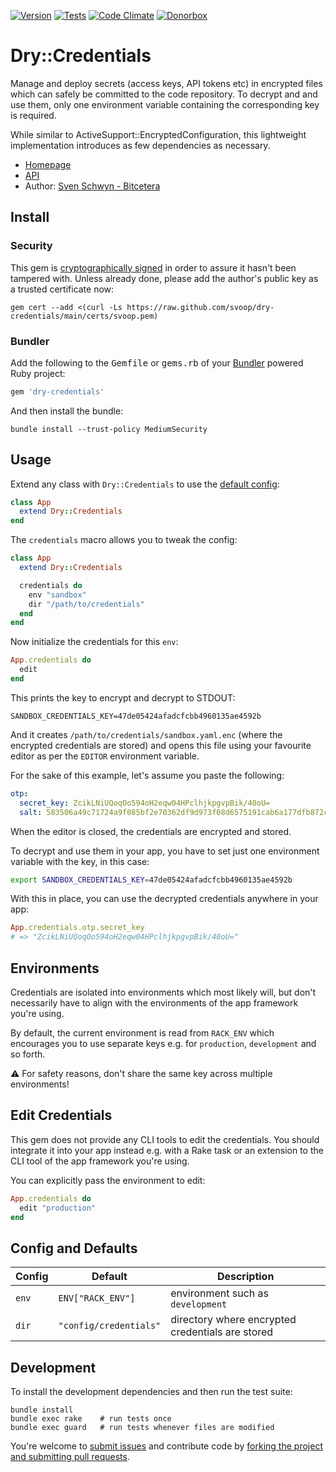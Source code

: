 [![Version](https://img.shields.io/gem/v/dry-credentials.svg?style=flat)](https://rubygems.org/gems/dry-credentials)
[![Tests](https://img.shields.io/github/actions/workflow/status/svoop/dry-credentials/test.yml?style=flat&label=tests)](https://github.com/svoop/dry-credentials/actions?workflow=Test)
[![Code Climate](https://img.shields.io/codeclimate/maintainability/svoop/dry-credentials.svg?style=flat)](https://codeclimate.com/github/svoop/dry-credentials/)
[![Donorbox](https://img.shields.io/badge/donate-on_donorbox-yellow.svg)](https://donorbox.org/bitcetera)

# Dry::Credentials

Manage and deploy secrets (access keys, API tokens etc) in encrypted files which can safely be committed to the code repository. To decrypt and and use them, only one environment variable containing the corresponding key is required.

While similar to ActiveSupport::EncryptedConfiguration, this lightweight implementation introduces as few dependencies as necessary.

* [Homepage](https://github.com/svoop/dry-credentials)
* [API](https://www.rubydoc.info/gems/dry-credentials)
* Author: [Sven Schwyn - Bitcetera](https://bitcetera.com)

## Install

### Security

This gem is [cryptographically signed](https://guides.rubygems.org/security/#using-gems) in order to assure it hasn't been tampered with. Unless already done, please add the author's public key as a trusted certificate now:

```
gem cert --add <(curl -Ls https://raw.github.com/svoop/dry-credentials/main/certs/svoop.pem)
```

### Bundler

Add the following to the <tt>Gemfile</tt> or <tt>gems.rb</tt> of your [Bundler](https://bundler.io) powered Ruby project:

```ruby
gem 'dry-credentials'
```

And then install the bundle:

```
bundle install --trust-policy MediumSecurity
```

## Usage

Extend any class with `Dry::Credentials` to use the [default config](#config-and-defaults):

```ruby
class App
  extend Dry::Credentials
end
```

The `credentials` macro allows you to tweak the config:

```ruby
class App
  extend Dry::Credentials

  credentials do
    env "sandbox"
    dir "/path/to/credentials"
  end
end
```

Now initialize the credentials for this `env`:

```ruby
App.credentials do
  edit
end
```

This prints the key to encrypt and decrypt to STDOUT:

```
SANDBOX_CREDENTIALS_KEY=47de05424afadcfcbb4960135ae4592b
```

And it creates `/path/to/credentials/sandbox.yaml.enc` (where the encrypted credentials are stored) and opens this file using your favourite editor as per the `EDITOR` environment variable.

For the sake of this example, let's assume you paste the following:

```yml
otp:
  secret_key: ZcikLNiUQoqOo594oH2eqw04HPclhjkpgvpBik/40oU=
  salt: 583506a49c71724a9f085bf2e70362df9d973f08d6575191cab6a177dfb872c6
```

When the editor is closed, the credentials are encrypted and stored.

To decrypt and use them in your app, you have to set just one environment variable with the key, in this case:

```sh
export SANDBOX_CREDENTIALS_KEY=47de05424afadcfcbb4960135ae4592b
```

With this in place, you can use the decrypted credentials anywhere in your app:

```ruby
App.credentials.otp.secret_key
# => "ZcikLNiUQoqOo594oH2eqw04HPclhjkpgvpBik/40oU="
```

## Environments

Credentials are isolated into environments which most likely will, but don't necessarily have to align with the environments of the app framework you're using.

By default, the current environment is read from `RACK_ENV` which encourages you to use separate keys e.g. for `production`, `development` and so forth.

⚠️ For safety reasons, don't share the same key across multiple environments!

## Edit Credentials

This gem does not provide any CLI tools to edit the credentials. You should integrate it into your app instead e.g. with a Rake task or an extension to the CLI tool of the app framework you're using.

You can explicitly pass the environment to edit:

```ruby
App.credentials do
  edit "production"
end
```

## Config and Defaults

Config | Default | Description
-------|---------|------------
`env` | `ENV["RACK_ENV"]` | environment such as `development`
`dir` | `"config/credentials"` | directory where encrypted credentials are stored

## Development

To install the development dependencies and then run the test suite:

```
bundle install
bundle exec rake    # run tests once
bundle exec guard   # run tests whenever files are modified
```

You're welcome to [submit issues](https://github.com/svoop/dry-credentials/issues) and contribute code by [forking the project and submitting pull requests](https://docs.github.com/en/get-started/quickstart/fork-a-repo).

